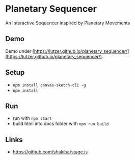 # Planetary Sequencer

An Interactive Sequencer inspired by Planetary Movements

## Demo

Demo under [https://lutzer.github.io/planetary_sequencer/](https://lutzer.github.io/planetary_sequencer/).

## Setup

* `npm install canvas-sketch-cli -g`
* `npm install`

## Run

* run with `npm start`
* build html into docs folder with `npm run build`

## Links

* https://github.com/shakiba/stage.js